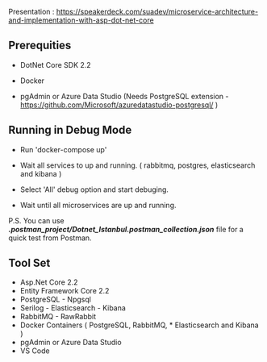Presentation : https://speakerdeck.com/suadev/microservice-architecture-and-implementation-with-asp-dot-net-core

## Prerequities

* DotNet Core SDK 2.2

* Docker

* pgAdmin or Azure Data Studio (Needs PostgreSQL extension - https://github.com/Microsoft/azuredatastudio-postgresql/ )


## Running in Debug Mode

* Run 'docker-compose up'

* Wait all services to up and running. ( rabbitmq, postgres, elasticsearch and kibana )

* Select 'All' debug option and start debuging.

* Wait until all microservices are up and running.


P.S. You can use ***.postman_project/Dotnet_Istanbul.postman_collection.json*** file for a quick test from Postman.

## Tool Set

* Asp.Net Core 2.2 
* Entity Framework Core 2.2
* PostgreSQL - Npgsql
* Serilog - Elasticsearch - Kibana
* RabbitMQ - RawRabbit
* Docker Containers ( PostgreSQL, RabbitMQ, * Elasticsearch and Kibana )
* pgAdmin or Azure Data Studio
* VS Code

